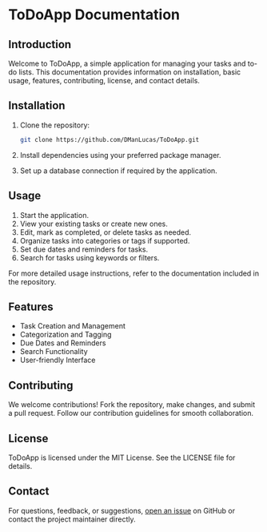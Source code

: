 # ToDoApp Documentation

## Introduction

Welcome to ToDoApp, a simple application for managing your tasks and to-do lists. This documentation provides information on installation, basic usage, features, contributing, license, and contact details.

## Installation

1. Clone the repository:
    ```bash
    git clone https://github.com/DManLucas/ToDoApp.git
    ```

2. Install dependencies using your preferred package manager.

3. Set up a database connection if required by the application.

## Usage

1. Start the application.
2. View your existing tasks or create new ones.
3. Edit, mark as completed, or delete tasks as needed.
4. Organize tasks into categories or tags if supported.
5. Set due dates and reminders for tasks.
6. Search for tasks using keywords or filters.

For more detailed usage instructions, refer to the documentation included in the repository.

## Features

- Task Creation and Management
- Categorization and Tagging
- Due Dates and Reminders
- Search Functionality
- User-friendly Interface

## Contributing

We welcome contributions! Fork the repository, make changes, and submit a pull request. Follow our contribution guidelines for smooth collaboration.

## License

ToDoApp is licensed under the MIT License. See the LICENSE file for details.

## Contact

For questions, feedback, or suggestions, [open an issue](https://github.com/DManLucas/ToDoApp/issues) on GitHub or contact the project maintainer directly.
